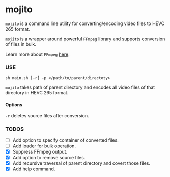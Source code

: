 # mojito

`mojito` is a command line utility for converting/encoding video files to HEVC 265 format.

`mojito` is a wrapper around powerful `FFmpeg` library and supports conversion of files in bulk.

Learn more about `FFmpeg` [here](https://www.ffmpeg.org/).


### USE
```
sh main.sh [-r] -p </path/to/parent/directoty>
```

`mojito` takes path of parent directory and encodes all video files of that directory in HEVC 265 format.

#### Options
`-r` deletes source files after conversion.


### TODOS
 - [ ] Add option to specify container of converted files.
 - [ ] Add loader for bulk operation.
 - [x] Suppress FFmpeg output.
 - [x] Add option to remove source files.
 - [x] Add recursive traversal of parent directory and covert those files.
 - [x] Add help command.
